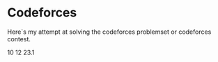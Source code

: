 

# Codeforces


Here`s my attempt at solving the codeforces problemset or codeforces  contest.



10 12 23.1


